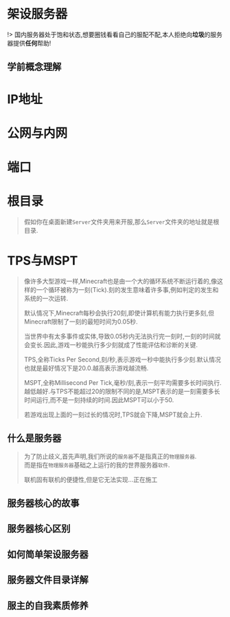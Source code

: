 # 架设服务器

!> 国内服务器处于饱和状态,想要圈钱看看自己的服配不配,本人拒绝向**垃圾**的服务器提供**任何**帮助!

## 学前概念理解

<!-- tabs:start -->
# **IP地址**
>  
# **公网与内网**
>  
# **端口**
>  
# **根目录**
> 假如你在桌面新建`Server`文件夹用来开服,那么`Server`文件夹的地址就是根目录. 
# **TPS与MSPT**
> 像许多大型游戏一样,Minecraft也是由一个大的循环系统不断运行着的,像这样的一个循环被称为一刻(Tick).刻的发生意味着许多事,例如判定的发生和系统的一次运转.
>   
> 默认情况下,Minecraft每秒会执行20刻,即使计算机有能力执行更多刻,但Minecraft限制了一刻的最短时间为0.05秒.  
>   
> 当世界中有太多事件或实体,导致0.05秒内无法执行完一刻时,一刻的时间就会变长.因此,游戏一秒能执行多少刻就成了性能评估和诊断的关键.
>     
> TPS,全称Ticks Per Second,刻/秒,表示游戏一秒中能执行多少刻.默认情况也就是最好情况下是20.0.越高表示游戏越流畅.  
>   
> MSPT,全称Millisecond Per Tick,毫秒/刻,表示一刻平均需要多长时间执行.越低越好.与TPS不能超过20的限制不同的是,MSPT表示的是一刻需要多长时间运行,而不是一刻持续的时间.因此MSPT可以小于50.  
>   
> 若游戏出现上面的一刻过长的情况时,TPS就会下降,MSPT就会上升.
<!-- tabs:end -->

## 什么是服务器

> 为了防止歧义,首先声明,我们所说的`服务器`不是指真正的`物理服务器`.  
> 而是指在`物理服务器`基础之上运行的我的世界服务器`软件`.
>  
> 联机固有联机的便捷性,但是它无法实现...正在施工

## 服务器核心的故事

## 服务器核心区别

## 如何简单架设服务器

## 服务器文件目录详解

## 服主的自我素质修养